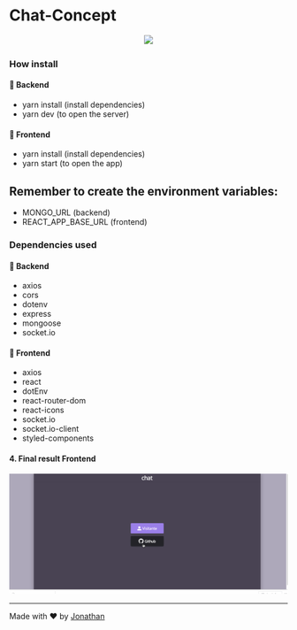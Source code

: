   <h1>Chat-Concept</h1>
  <p align="center">
  <img src="https://www.pngrepo.com/png/262627/170/chat.png" width="200px"/>
  </p>

### How install

#### :rocket: Backend

- yarn install (install dependencies)
- yarn dev (to open the server)

#### :rocket: Frontend
- yarn install (install dependencies)
- yarn start (to open the app)

## Remember to create the environment variables:
- MONGO_URL (backend)
- REACT_APP_BASE_URL (frontend)

### Dependencies used

#### :rocket: Backend

- axios
- cors
- dotenv
- express
- mongoose
- socket.io

#### :rocket: Frontend

- axios
- react
- dotEnv
- react-router-dom
- react-icons
- socket.io
- socket.io-client
- styled-components
    
#### 4. Final result Frontend

![Alt Text](frontend/src/assets/c.gif)

---

Made with ♥ by [Jonathan](https://www.linkedin.com/in/jonathan-barros-franco)
